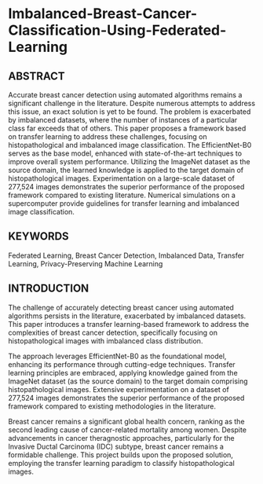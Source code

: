 # Imbalanced-Breast-Cancer-Classification-Using-Federated-Learning

## ABSTRACT

Accurate breast cancer detection using automated algorithms remains a significant challenge in the literature. Despite numerous attempts to address this issue, an exact solution is yet to be found. The problem is exacerbated by imbalanced datasets, where the number of instances of a particular class far exceeds that of others. This paper proposes a framework based on transfer learning to address these challenges, focusing on histopathological and imbalanced image classification. The EfficientNet-B0 serves as the base model, enhanced with state-of-the-art techniques to improve overall system performance. Utilizing the ImageNet dataset as the source domain, the learned knowledge is applied to the target domain of histopathological images. Experimentation on a large-scale dataset of 277,524 images demonstrates the superior performance of the proposed framework compared to existing literature. Numerical simulations on a supercomputer provide guidelines for transfer learning and imbalanced image classification.

## KEYWORDS

Federated Learning, Breast Cancer Detection, Imbalanced Data, Transfer Learning, Privacy-Preserving Machine Learning

## INTRODUCTION

The challenge of accurately detecting breast cancer using automated algorithms persists in the literature, exacerbated by imbalanced datasets. This paper introduces a transfer learning-based framework to address the complexities of breast cancer detection, specifically focusing on histopathological images with imbalanced class distribution.

The approach leverages EfficientNet-B0 as the foundational model, enhancing its performance through cutting-edge techniques. Transfer learning principles are embraced, applying knowledge gained from the ImageNet dataset (as the source domain) to the target domain comprising histopathological images. Extensive experimentation on a dataset of 277,524 images demonstrates the superior performance of the proposed framework compared to existing methodologies in the literature.

Breast cancer remains a significant global health concern, ranking as the second leading cause of cancer-related mortality among women. Despite advancements in cancer theragnostic approaches, particularly for the Invasive Ductal Carcinoma (IDC) subtype, breast cancer remains a formidable challenge. This project builds upon the proposed solution, employing the transfer learning paradigm to classify histopathological images.
